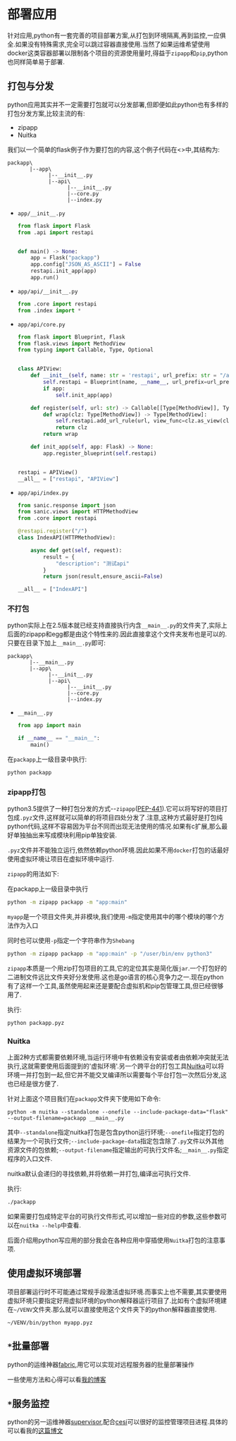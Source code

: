 # 部署应用

针对应用,python有一套完善的项目部署方案,从打包到环境隔离,再到监控,一应俱全.如果没有特殊需求,完全可以跳过容器直接使用.当然了如果运维希望使用docker这类容器部署以限制各个项目的资源使用量时,得益于`zipapp`和`pip`,python也同样简单易于部署.


## 打包与分发

python应用其实并不一定需要打包就可以分发部署,但即便如此python也有多样的打包分发方案,比较主流的有:

+ zipapp
+ Nuitka

我们以一个简单的flask例子作为要打包的内容,这个例子代码在<>中,其结构为:

```shell
packapp\
       |--app\
             |--__init__.py
             |--api\
                   |--__init__.py
                   |--core.py
                   |--index.py
```

+ `app/__init__.py`

    ```python
    from flask import Flask
    from .api import restapi


    def main() -> None:
        app = Flask("packapp")
        app.config["JSON_AS_ASCII"] = False
        restapi.init_app(app)
        app.run()

    ```

+ `app/api/__init__.py`

    ```python
    from .core import restapi
    from .index import *
    ```

+ `app/api/core.py`

    ```python
    from flask import Blueprint, Flask
    from flask.views import MethodView
    from typing import Callable, Type, Optional


    class APIView:
        def __init__(self, name: str = 'restapi', url_prefix: str = "/api", app: Optional[Flask] = None) -> None:
            self.restapi = Blueprint(name, __name__, url_prefix=url_prefix)
            if app:
                self.init_app(app)

        def register(self, url: str) -> Callable[[Type[MethodView]], Type[MethodView]]:
            def wrap(clz: Type[MethodView]) -> Type[MethodView]:
                self.restapi.add_url_rule(url, view_func=clz.as_view(clz.__name__))
                return clz
            return wrap

        def init_app(self, app: Flask) -> None:
            app.register_blueprint(self.restapi)


    restapi = APIView()
    __all__ = ["restapi", "APIView"]
    ```

+ `app/api/index.py`

    ```python
    from sanic.response import json
    from sanic.views import HTTPMethodView
    from .core import restapi

    @restapi.register("/")
    class IndexAPI(HTTPMethodView):

        async def get(self, request):
            result = {
                "description": "测试api"
            }
            return json(result,ensure_ascii=False)

    __all__ = ["IndexAPI"]
    ```


### 不打包

python实际上在2.5版本就已经支持直接执行内含`__main__.py`的文件夹了,实际上后面的zipapp和egg都是由这个特性来的.因此直接拿这个文件夹发布也是可以的.只要在目录下加上`__main__.py`即可:

```shell
packapp\
       |--__main__.py
       |--app\
             |--__init__.py
             |--api\
                   |--__init__.py
                   |--core.py
                   |--index.py
```

+ `__main__.py`

    ```python
    from app import main

    if __name__ == "__main__":
        main()
    ```

在`packapp`上一级目录中执行:

```bash
python packapp
```

### zipapp打包

python3.5提供了一种打包分发的方式--`zipapp`([PEP-441](https://peps.python.org/pep-0441/)).它可以将写好的项目打包成`.pyz`文件,这样就可以简单的将项目四处分发了.注意,这种方式最好是打包纯python代码,这样不容易因为平台不同而出现无法使用的情况.如果有c扩展,那么最好单独抽出来写成模块利用pip单独安装.

`.pyz`文件并不能独立运行,依然依赖python环境.因此如果不用`docker`打包的话最好使用虚拟环境让项目在虚拟环境中运行.


`zipapp`的用法如下:

在packapp上一级目录中执行

```bash
python -m zipapp packapp -m "app:main" 
```

`myapp`是一个项目文件夹,并非模块,我们使用`-m`指定使用其中的哪个模块的哪个方法作为入口

同时也可以使用`-p`指定一个字符串作为`Shebang`

```bash
python -m zipapp packapp -m "app:main" -p "/user/bin/env python3"
```

`zipapp`本质是一个用zip打包项目的工具,它的定位其实是简化版`jar`.一个打包好的二进制文件远比文件夹好分发使用.这也是go语言的核心竞争力之一.现在python有了这样一个工具,虽然使用起来还是要配合虚拟机和pip包管理工具,但已经很够用了.

执行:

```bash
python packapp.pyz
```

### Nuitka

上面2种方式都需要依赖环境,当运行环境中有依赖没有安装或者由依赖冲突就无法执行,这就需要使用后面提到的'虚拟环境'.另一个跨平台的打包工具[Nuitka](https://github.com/Nuitka/Nuitka)可以将环境一并打包到一起,但它并不能交叉编译所以需要每个平台打包一次然后分发,这也已经是很方便了.

针对上面这个项目我们在`packapp`文件夹下使用如下命令:

```shell
python -m nuitka --standalone --onefile --include-package-data="flask" --output-filename=packapp __main__.py
```
其中`--standalone`指定nuitka打包是包含python运行环境;`--onefile`指定打包的结果为一个可执行文件;`--include-package-data`指定包含除了`.py`文件以外其他资源文件的包依赖;`--output-filename`指定输出的可执行文件名;`__main__.py`指定程序的入口文件.

nuitka默认会递归的寻找依赖,并将依赖一并打包,编译出可执行文件.

执行:

```bash
./packapp
```

如果需要打包成特定平台的可执行文件形式,可以增加一些对应的参数,这些参数可以在`nuitka --help`中查看.

后面介绍用python写应用的部分我会在各种应用中穿插使用`Nuitka`打包的注意事项.


## 使用虚拟环境部署

项目部署运行时不可能通过常规手段激活虚拟环境.而事实上也不需要,其实要使用虚拟环境只要指定好用虚拟环境的python解释器运行项目了.比如有个虚拟环境建在`~/VENV`文件夹.那么就可以直接使用这个文件夹下的python解释器直接使用.

`~/VENV/bin/python myapp.pyz`

## `*`批量部署

python的运维神器[fabric](https://github.com/fabric/fabric),用它可以实现对远程服务器的批量部署操作

一些使用方法和心得可以看[我的博客](https://blog.hszofficial.site/introduce/2020/10/23/%E4%BD%BF%E7%94%A8Fabric%E5%81%9A%E8%BF%9C%E7%A8%8B%E6%89%B9%E9%87%8F%E9%83%A8%E7%BD%B2/)

## `*`服务监控

python的另一运维神器[supervisor](http://supervisord.org/),配合[cesi](https://github.com/gamegos/cesi)可以很好的监控管理项目进程.具体的可以看我的[这篇博文](https://blog.hszofficial.site/introduce/2015/02/19/%E4%BD%BF%E7%94%A8Supervisor%E5%81%9A%E6%9C%8D%E5%8A%A1%E7%9B%91%E6%8E%A7%E5%92%8C%E7%AE%A1%E7%90%86/)

